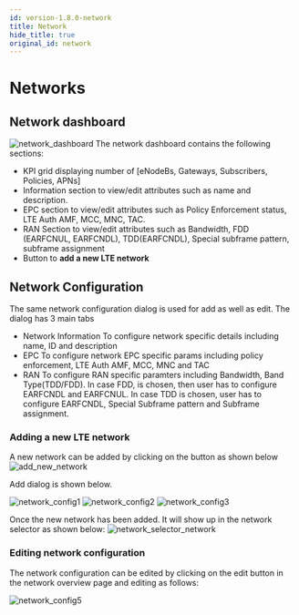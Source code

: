 ```yaml
---
id: version-1.8.0-network
title: Network
hide_title: true
original_id: network
---
```


# Networks

## Network dashboard

![network_dashboard](../../../docs/assets/nms/userguide/network_dashboard.png)
The network dashboard contains the following sections:

- KPI grid displaying number of [eNodeBs, Gateways, Subscribers, Policies, APNs]
- Information section to view/edit attributes such as name and description.
- EPC section to view/edit attributes such as Policy Enforcement status, LTE Auth AMF, MCC, MNC, TAC.
- RAN Section to view/edit attributes such as Bandwidth, FDD (EARFCNUL, EARFCNDL), TDD(EARFCNDL), Special subframe pattern, subframe assignment
- Button to **add a new LTE network**

## Network Configuration

The same network configuration dialog is used for add as well as edit. The dialog has 3 main tabs

- Network Information
    To configure network specific details including name, ID and description
- EPC
    To configure network EPC specific params including policy enforcement, LTE Auth AMF,
    MCC, MNC and TAC
- RAN
    To configure RAN specific paramters including Bandwidth, Band Type(TDD/FDD). In case FDD, is
    chosen, then user has to configure EARFCNDL and EARFCNUL. In case TDD is chosen, user has to
    configure EARFCNDL, Special Subframe pattern and Subframe assignment.

### Adding a new LTE network

A new network can be added by clicking on the button as shown below
![add_new_network](../../../docs/assets/nms/userguide/add_new_network.png)

Add dialog is shown below.

![network_config1](../../../docs/assets/nms/userguide/network_config1.png)
![network_config2](../../../docs/assets/nms/userguide/network_config2.png)
![network_config3](../../../docs/assets/nms/userguide/network_config3.png)

Once the new network has been added. It will show up in the network
selector as shown below:
![network_selector_network](../../../docs/assets/nms/userguide/network_selector_network.png)

### Editing network configuration

The network configuration can be edited by clicking on the edit button in the network overview page
and editing as follows:

![network_config5](../../../docs/assets/nms/userguide/network_config5.png)

